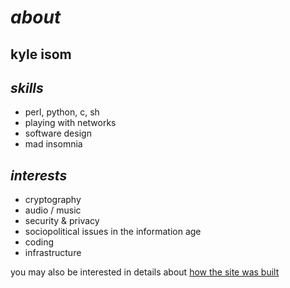_about_
=======

__kyle isom__
-------------

_skills_
--------
* perl, python, c, sh
* playing with networks
* software design
* mad insomnia

_interests_
-----------
* cryptography
* audio / music
* security & privacy
* sociopolitical issues in the information age
* coding
* infrastructure


you may also be interested in details about 
[how the site was built](/site.html)
